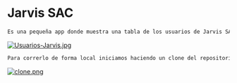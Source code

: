 # Jarvis SAC

```HTML
Es una pequeña app donde muestra una tabla de los usuarios de Jarvis SAC 
```
[![Usuarios-Jarvis.jpg](https://i.postimg.cc/Y0BLW9qF/Usuarios-Jarvis.jpg)](https://postimg.cc/njTL8nmV)

```html
Para correrlo de forma local iniciamos haciendo un clone del repositorio 
```
  
[![clone.png](https://i.postimg.cc/cHzy9g8K/clone.png)](https://postimg.cc/phK6ydCx)
  

